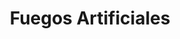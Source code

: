 ---
title: "Fuegos Artificiales"
url: /santiago-de-veraguas/fuegos-artificiales/
shop: Pyrotechnik
---
